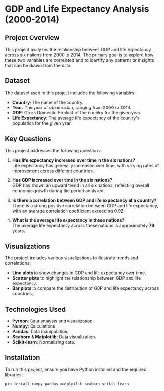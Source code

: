 # GDP and Life Expectancy Analysis (2000-2014)

## Project Overview
This project analyzes the relationship between GDP and life expectancy across six nations from 2000 to 2014. The primary goal is to explore how these two variables are correlated and to identify any patterns or insights that can be drawn from the data.

## Dataset
The dataset used in this project includes the following variables:
- **Country**: The name of the country.
- **Year**: The year of observation, ranging from 2000 to 2014.
- **GDP**: Gross Domestic Product of the country for the given year.
- **Life Expectancy**: The average life expectancy of the country's population for the given year.

## Key Questions
This project addresses the following questions:
1. **Has life expectancy increased over time in the six nations?**  
   Life expectancy has generally increased over time, with varying rates of improvement across different countries.

2. **Has GDP increased over time in the six nations?**  
   GDP has shown an upward trend in all six nations, reflecting overall economic growth during the period analyzed.

3. **Is there a correlation between GDP and life expectancy of a country?**  
   There is a strong positive correlation between GDP and life expectancy, with an average correlation coefficient exceeding 0.92.

4. **What is the average life expectancy in these nations?**  
   The average life expectancy across these nations is approximately **76** years.

## Visualizations
The project includes various visualizations to illustrate trends and correlations:
- **Line plots** to show changes in GDP and life expectancy over time.
- **Scatter plots** to highlight the relationship between GDP and life expectancy.
- **Bar plots** to compare the distribution of GDP and life expectancy across countries.

## Technologies Used
- **Python**: Data analysis and visualization.
- **Numpy**: Calculations
- **Pandas**: Data manipulation.
- **Seaborn & Matplotlib**: Data visualization.
- **Scikit-learn**: Normalizing data.

## Installation
To run this project, ensure you have Python installed and the required libraries:
```bash
pip install numpy pandas matplotlib seaborn scikit-learn
